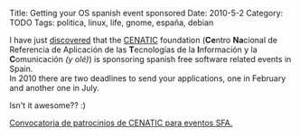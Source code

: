 Title: Getting your OS spanish event sponsored
Date: 2010-5-2
Category: TODO
Tags: politica, linux, life, gnome, españa, debian

I have just [discovered](http://mail.gnome.org/archives/gnome-hispano-list/2010-May/msg00000.html) that
the [CENATIC](http://www.cenatic.es/) foundation (**Ce**ntro **Na**cional de Referencia de Aplicación de las **T**ecnologías de la
**I**nformación y la **C**omunicación *(y olé)*) is sponsoring spanish free software related events in Spain.  
In 2010 there are two deadlines to send your applications, one in February and another one in July.

Isn't it awesome?? :)

[Convocatoria de patrocinios de CENATIC para eventos
SFA.](http://web.cenatic.es/web/index.php?option=com_content&view=article&id=30081:abierto-el-plazo-para-recibir-propuestas-de-patrocinios-para-eventos-de-software-libre&catid=1:actualidad-cenatic&Itemid=5&lang=es)
